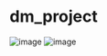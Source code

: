 # dm_project
![image](https://user-images.githubusercontent.com/59228910/167290377-641aacdd-58db-4687-b8dc-d9304caf93cd.png)
![image](https://user-images.githubusercontent.com/59228910/167290384-a91751d7-f66f-4537-a866-3b3442463e4a.png)
